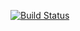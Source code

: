 [![Build Status](https://travis-ci.com/ihuanglei/ihuanglei.github.com.svg?branch=master)](https://travis-ci.com/ihuanglei/ihuanglei.github.com)